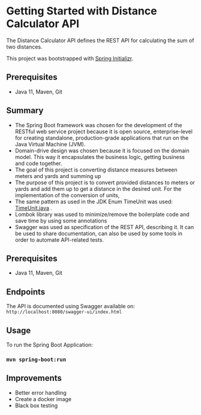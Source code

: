 # Getting Started with Distance Calculator API

The Distance Calculator API defines the REST API for calculating the sum of two distances.

This project was bootstrapped with [Spring Initializr](https://start.spring.io/).

## Prerequisites

* Java 11, Maven, Git

## Summary

* The Spring Boot framework was chosen for the development of the RESTful web service project because it is open source,
  enterprise-level for creating standalone, production-grade applications that run on the Java Virtual Machine (JVM).
* Domain-drive design was chosen because it is focused on the domain model. This way it encapsulates the business logic,
  getting business and code together.
* The goal of this project is converting distance measures between meters and yards and summing up
* The purpose of this project is to convert provided distances to meters or yards and add them up to get a distance in
  the desired unit. For the implementation of the conversion of units,
* The same pattern as used in the JDK Enum TimeUnit was
  used: [TimeUnit.java](https://github.com/openjdk-mirror/jdk7u-jdk/blob/master/src/share/classes/java/util/concurrent/TimeUnit.java)
  .
* Lombok library was used to minimize/remove the boilerplate code and save time by using some annotations
* Swagger was used as specification of the REST API, describing it. It can be used to share documentation, can also be
  used by some tools in order to automate API-related tests.

## Prerequisites

* Java 11, Maven, Git

## Endpoints

The API is documented using Swagger available on:
`http://localhost:8080/swagger-ui/index.html`

## Usage
To run  the Spring Boot Application:
### `mvn spring-boot:run`

## Improvements

* Better error handling
* Create a docker image
* Black box testing